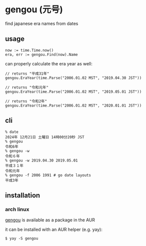 # gengou (元号)

find japanese era names from dates

## usage

```
now := time.Time.now()
era, err := gengou.Find(now).Name
```

can properly calculate the era year as well:

```
// returns "平成31年"
gengou.EraYear(time.Parse("2006.01.02 MST", "2019.04.30 JST"))

// returns "令和元年"
gengou.EraYear(time.Parse("2006.01.02 MST", "2019.05.01 JST"))

// returns "令和2年"
gengou.EraYear(time.Parse("2006.01.02 MST", "2020.01.01 JST"))
```

## cli

```
% date
2024年 12月21日 土曜日 14時00分20秒 JST
% gengou
令和6年
% gengou -w
令和６年
% gengou -w 2019.04.30 2019.05.01
平成３１年
令和元年
% gengou -f 2006 1991 # go date layouts
平成3年
```

## installation

### arch linux

[gengou](https://aur.archlinux.org/packages/gengou)
is available as a package in the AUR

it can be installed with an AUR helper (e.g. yay):
```
$ yay -S gengou
```

